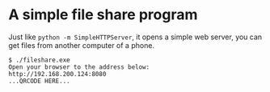 # A simple file share program

Just like `python -m SimpleHTTPServer`, it opens a simple web server, you can get files from another computer of a phone.


```
$ ./fileshare.exe
Open your browser to the address below:
http://192.168.200.124:8080
...QRCODE HERE...